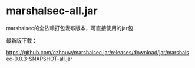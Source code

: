 # marshalsec-all.jar
marshalsec的全依赖打包发布版本，可直接使用的jar包

最新版下载：

https://github.com/czhouw/marshalsec.jar/releases/download/jar/marshalsec-0.0.3-SNAPSHOT-all.jar
